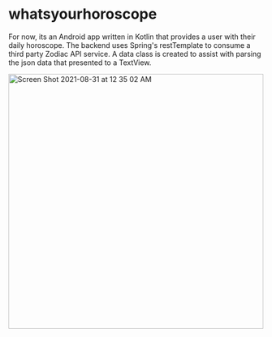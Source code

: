 # whatsyourhoroscope
For now, its an Android app written in Kotlin that provides a user with their daily horoscope. 
The backend uses Spring's restTemplate to consume a third party Zodiac API service.
A data class is created to assist with  parsing the json data that presented to a TextView.


<img width="502" alt="Screen Shot 2021-08-31 at 12 35 02 AM" src="https://user-images.githubusercontent.com/26098530/131447770-469ae5de-7884-4a56-981f-f8faf6e2d890.png">


